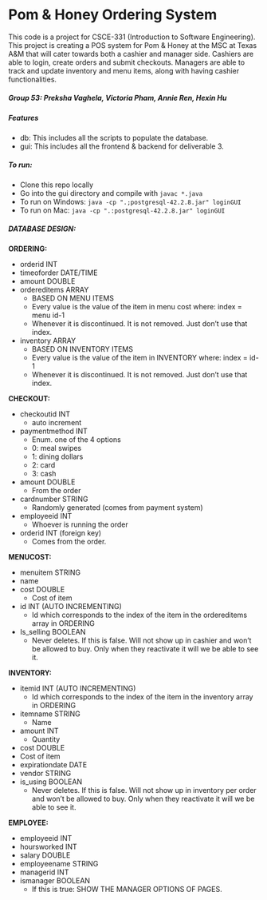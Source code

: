 # Pom & Honey Ordering System
This code is a project for CSCE-331 (Introduction to Software Engineering). This project is creating a POS system for Pom & Honey at the MSC at Texas A&M that will cater towards both a cashier and manager side. Cashiers are able to login, create orders and submit checkouts. Managers are able to track and update inventory and menu items, along with having cashier functionalities.

##### Group 53: Preksha Vaghela, Victoria Pham, Annie Ren, Hexin Hu

##### Features
- db: This includes all the scripts to populate the database.
- gui: This includes all the frontend & backend for deliverable 3.

##### To run:
- Clone this repo locally
- Go into the gui directory and compile with `javac *.java`
- To run on Windows: `java -cp ".;postgresql-42.2.8.jar" loginGUI`
- To run on Mac: `java -cp ".:postgresql-42.2.8.jar" loginGUI`


##### __DATABASE DESIGN:__


__ORDERING:__
- orderid INT
- timeoforder DATE/TIME
- amount DOUBLE
- ordereditems ARRAY
  - BASED ON MENU ITEMS
  - Every value is the value of the item in menu cost where:  index = menu id-1
  - Whenever it is discontinued. It is not removed. Just don’t use that index. 
- inventory ARRAY
  - BASED ON INVENTORY ITEMS
  - Every value is the value of the item in INVENTORY where:  index = id-1
  - Whenever it is discontinued. It is not removed. Just don’t use that index.


__CHECKOUT:__
- checkoutid INT
  - auto increment
- paymentmethod INT
  - Enum. one of the 4 options
  - 0: meal swipes
  - 1: dining dollars
  - 2: card
  - 3: cash
- amount DOUBLE 
  - From the order
- cardnumber STRING
  - Randomly generated (comes from payment system)
- employeeid INT
  - Whoever is running the order
- orderid INT (foreign key)
  - Comes from the order. 

__MENUCOST:__
-  menuitem STRING
  -  name
- cost  DOUBLE
  - Cost of item
- id INT (AUTO INCREMENTING)
  - Id which corresponds to the index of the item in the ordereditems array in ORDERING
- Is_selling BOOLEAN
  - Never deletes. If this is false. Will not show up in cashier and won’t be allowed to buy. Only when they reactivate it will we be able to see it. 

__INVENTORY:__
- itemid INT (AUTO INCREMENTING)
  - Id which corresponds to the index of the item in the inventory array in ORDERING
- itemname STRING  
  - Name
- amount INT
  - Quantity  
-  cost  DOUBLE
  - Cost of item
- expirationdate DATE
- vendor  STRING
- is_using BOOLEAN
  - Never deletes. If this is false. Will not show up in inventory per order and won’t be allowed to buy. Only when they reactivate it will we be able to see it. 

__EMPLOYEE:__
- employeeid INT 
- hoursworked INT
- salary DOUBLE
- employeename STRING
- managerid INT
- ismanager BOOLEAN
  - If this is true: SHOW THE MANAGER OPTIONS OF PAGES. 
